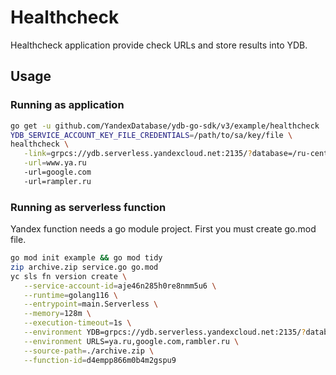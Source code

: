 # Healthcheck

Healthcheck application provide check URLs and store results into YDB.

## Usage

### Running as application

```bash
go get -u github.com/YandexDatabase/ydb-go-sdk/v3/example/healthcheck
YDB_SERVICE_ACCOUNT_KEY_FILE_CREDENTIALS=/path/to/sa/key/file \
healthcheck \
   -link=grpcs://ydb.serverless.yandexcloud.net:2135/?database=/ru-central1/b1g8skpblkos03malf3s/etn01f8gv9an9sedo9fu \
   -url=www.ya.ru
   -url=google.com
   -url=rampler.ru
```

### Running as serverless function
Yandex function needs a go module project. First you must create go.mod file.
```bash
go mod init example && go mod tidy
zip archive.zip service.go go.mod
yc sls fn version create \
   --service-account-id=aje46n285h0re8nmm5u6 \
   --runtime=golang116 \
   --entrypoint=main.Serverless \
   --memory=128m \
   --execution-timeout=1s \
   --environment YDB=grpcs://ydb.serverless.yandexcloud.net:2135/?database=/ru-central1/b1g8skpblkos03malf3s/etn01f8gv9an9sedo9fu \
   --environment URLS=ya.ru,google.com,rambler.ru \
   --source-path=./archive.zip \
   --function-id=d4empp866m0b4m2gspu9
```
